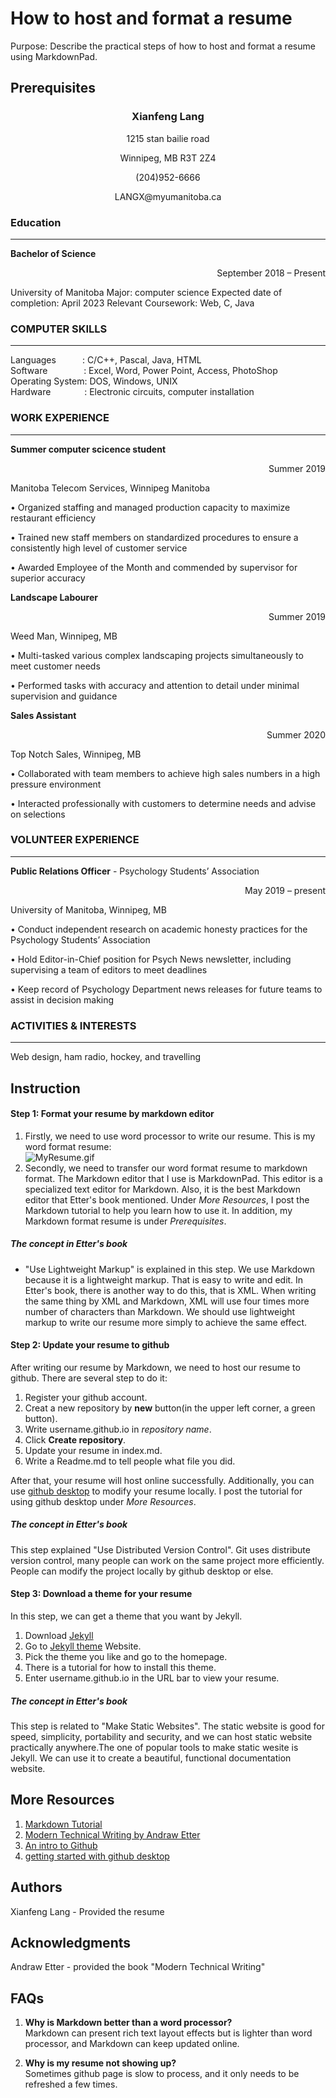 # How to host and format a resume  
Purpose: Describe the practical steps of how to host and format a resume using MarkdownPad.  

## Prerequisites

### <div align='center'><b>Xianfeng Lang</b></div>
<p align = 'center'> 1215 stan bailie road </p>
<p align = 'center'> Winnipeg, MB R3T 2Z4 </p>
<p align = 'center'> (204)952-6666 </p>
<p align = 'center'> LANGX@myumanitoba.ca </p>

### Education
---
**Bachelor of Science**
<p align = "right" > September 2018 – Present </p>
University of Manitoba  
Major: computer science  
Expected date of completion: April 2023  
Relevant Coursework: Web, C, Java  

### COMPUTER SKILLS
---
Languages&emsp;&emsp;&emsp;: C/C++, Pascal, Java, HTML  
Software&emsp;&emsp;&emsp;&nbsp;&nbsp;&nbsp;&nbsp;: Excel, Word, Power Point, Access, PhotoShop  
Operating System:  DOS, Windows, UNIX  
Hardware&emsp;&emsp;&emsp;&nbsp;&nbsp;&nbsp;: Electronic circuits, computer installation  

### WORK EXPERIENCE
---
**Summer computer scicence student**
<p align = "right" > Summer 2019 </p>

Manitoba Telecom Services, Winnipeg Manitoba  

• Organized staffing and managed production capacity to maximize restaurant efficiency  

• Trained new staff members on standardized procedures to ensure a consistently high level of customer service  

• Awarded Employee of the Month and commended by supervisor for superior accuracy  

**Landscape Labourer**
<p align = "right" >Summer 2019 </p>

Weed Man, Winnipeg, MB  

• Multi-tasked various complex landscaping projects simultaneously to meet customer needs  

• Performed tasks with accuracy and attention to detail under minimal supervision and guidance  

**Sales Assistant**  
<p align = "right" > Summer 2020 </p>

Top Notch Sales, Winnipeg, MB   

• Collaborated with team members to achieve high sales numbers in a high pressure environment  

• Interacted professionally with customers to determine needs and advise on selections  


### VOLUNTEER EXPERIENCE
---
**Public Relations Officer** - Psychology Students’ Association    
<p align = "right"> May 2019 – present </p>

University of Manitoba, Winnipeg, MB   

• Conduct independent research on academic honesty practices for the Psychology Students’ Association   

• Hold Editor-in-Chief position for Psych News newsletter, including supervising a team of editors to meet deadlines   

• Keep record of Psychology Department news releases for future teams to assist in decision making   

### ACTIVITIES & INTERESTS
---
Web design, ham radio, hockey, and travelling  

## Instruction  

#### Step 1: Format your resume by markdown editor  
1. Firstly, we need to use word processor to write our resume. This is my word format resume:  
![MyResume.gif](https://s2.loli.net/2022/03/22/5MEJVfWYNOpUjwr.gif)  
2. Secondly, we need to transfer our word format resume to markdown format. The Markdown editor that I use is MarkdownPad. This editor is a specialized text editor for Markdown. Also, it is the best Markdown editor that Etter's book mentioned. Under *More Resources*, I post the Markdown tutorial to help you learn how to use it. In addition, my Markdown format resume is under *Prerequisites*.  

##### The concept in Etter's book  
* "Use Lightweight Markup" is explained in this step. We use Markdown because it is a lightweight markup. That is easy to write and edit. In Etter's book, there is another way to do this, that is XML. When writing the same thing by XML and Markdown, XML will use four times more number of characters than Markdown. We should use lightweight markup to write our resume more simply to achieve the same effect.
#### Step 2: Update your resume to github  
After writing our resume by Markdown, we need to host our resume to github. There are several step to do it:  
1. Register your github account.  
2. Creat a new repository by **new** button(in the upper left corner, a green button).  
3. Write username.github.io in *repository name*.  
4. Click **Create repository**.  
5. Update your resume in index.md.  
6. Write a Readme.md to tell people what file you did.

After that, your resume will host online successfully. Additionally, you can use [github desktop](https://desktop.github.com/) to modify your resume locally. I post the tutorial for using github desktop under *More Resources*.  

##### The concept in Etter's book  
This step explained "Use Distributed Version Control". Git uses distribute version control, many people can work on the same project more efficiently. People can modify the project locally by github desktop or else.   

#### Step 3: Download a theme for your resume   
In this step, we can get a theme that you want by Jekyll.  
1. Download [Jekyll](https://jekyllrb.com/)  
2. Go to [Jekyll theme](http://jekyllthemes.org/) Website.  
3. Pick the theme you like and go to the homepage.  
4. There is a tutorial for how to install this theme.  
5. Enter username.github.io in the URL bar to view your resume.  

##### The concept in Etter's book  
This step is related to "Make Static Websites". The static website is good for speed, simplicity, portability and security, and we can host static website practically anywhere.The one of popular tools to make static wesite is Jekyll. We can use it to create a beautiful, functional documentation website. 

## More Resources
1. [Markdown Tutorial](https://www.markdownguide.org/basic-syntax/) 
2. [Modern Technical Writing by Andraw Etter](https://www.amazon.ca/Modern-Technical-Writing-Introduction-Documentation-ebook/dp/B01A2QL9SS)  
3. [An intro to Github](https://product.hubspot.com/blog/git-and-github-tutorial-for-beginners)  
4. [getting started with github desktop](https://docs.github.com/en/desktop/installing-and-configuring-github-desktop/overview/getting-started-with-github-desktop)  

## Authors 
Xianfeng Lang - Provided the resume   

## Acknowledgments
Andraw Etter - provided the book "Modern Technical Writing"  

## FAQs
1. **Why is Markdown better than a word processor?**  
Markdown can present rich text layout effects but is lighter than word processor, and Markdown can keep updated online.  
  
2. **Why is my resume not showing up?**  
Sometimes github page is slow to process, and it only needs to be refreshed a few times.  
